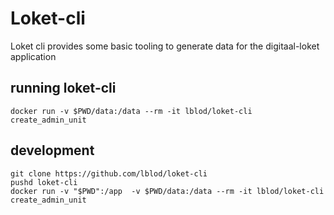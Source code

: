 # Loket-cli
Loket cli provides some basic tooling to generate data for the digitaal-loket application

## running loket-cli

```
docker run -v $PWD/data:/data --rm -it lblod/loket-cli create_admin_unit
```

## development
```
git clone https://github.com/lblod/loket-cli
pushd loket-cli
docker run -v "$PWD":/app  -v $PWD/data:/data --rm -it lblod/loket-cli create_admin_unit 
```
